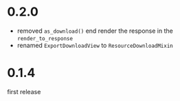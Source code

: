# 0.2.0

* removed `as_download()` end render the response in the `render_to_response`
* renamed `ExportDownloadView` to `ResourceDownloadMixin`

# 0.1.4

first release
